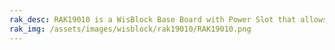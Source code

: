```yaml
---
rak_desc: RAK19010 is a WisBlock Base Board with Power Slot that allows you to attach WisBlock modules in four sensor slots and one IO slot.
rak_img: /assets/images/wisblock/rak19010/RAK19010.png
---
```


<rk-redirect to="/Product-Categories/WisBlock/RAK19010/Overview/" />